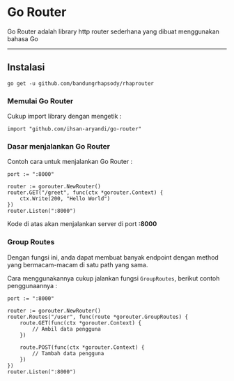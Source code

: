 # Go Router

Go Router adalah library http router sederhana yang dibuat menggunakan bahasa Go

___

## Instalasi

`go get -u github.com/bandungrhapsody/rhaprouter`

### Memulai Go Router

Cukup import library dengan mengetik :

`import "github.com/ihsan-aryandi/go-router"`

### Dasar menjalankan Go Router

Contoh cara untuk menjalankan Go Router :

    port := ":8000"

    router := gorouter.NewRouter()
    router.GET("/greet", func(ctx *gorouter.Context) {
        ctx.Write(200, "Hello World")
    })
    router.Listen(":8000")

Kode di atas akan menjalankan server di port **:8000**

### Group Routes

Dengan fungsi ini, anda dapat membuat banyak endpoint dengan method yang bermacam-macam di satu path yang sama.

Cara menggunakannya cukup jalankan fungsi `GroupRoutes`, berikut contoh penggunaannya :

    port := ":8000"

	router := gorouter.NewRouter()
    router.Routes("/user", func(route *gorouter.GroupRoutes) {
		route.GET(func(ctx *gorouter.Context) {
			// Ambil data pengguna
		})

		route.POST(func(ctx *gorouter.Context) {
			// Tambah data pengguna
		})
	})
    router.Listen(":8000")